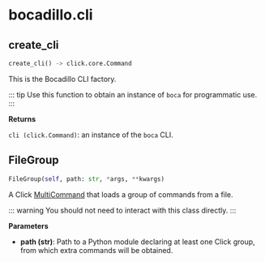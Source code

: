 # bocadillo.cli

## create_cli
```python
create_cli() -> click.core.Command
```
This is the Bocadillo CLI factory.

::: tip
Use this function to obtain an instance of `boca` for programmatic use.
:::

__Returns__

`cli (click.Command)`: an instance of the `boca` CLI.

## FileGroup
```python
FileGroup(self, path: str, *args, **kwargs)
```
A Click [MultiCommand] that loads a group of commands from a file.

::: warning
You should not need to interact with this class directly.
:::

[MultiCommand]: http://click.palletsprojects.com/en/7.x/api/#click.MultiCommand

__Parameters__

- __path (str)__:
    Path to a Python module declaring at least one Click group, from which
    extra commands will be obtained.


